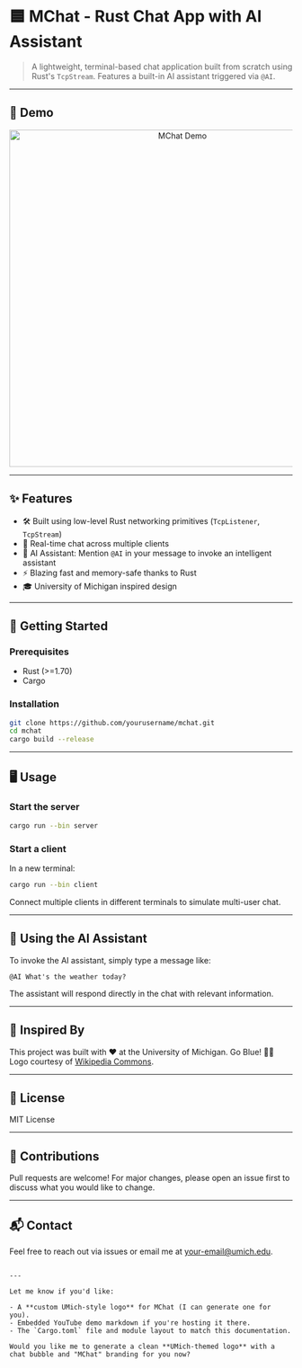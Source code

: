 # 🟦 MChat - Rust Chat App with AI Assistant


> A lightweight, terminal-based chat application built from scratch using Rust's `TcpStream`. Features a built-in AI assistant triggered via `@AI`.

---

## 🎥 Demo


<p align="center">
  <img src="assets/demo.gif" alt="MChat Demo" width="600">
</p>

---

## ✨ Features

- 🛠 Built using low-level Rust networking primitives (`TcpListener`, `TcpStream`)
- 💬 Real-time chat across multiple clients
- 🤖 AI Assistant: Mention `@AI` in your message to invoke an intelligent assistant
- ⚡ Blazing fast and memory-safe thanks to Rust
- 🎓 University of Michigan inspired design

---

## 🚀 Getting Started

### Prerequisites

- Rust (>=1.70)
- Cargo

### Installation

```bash
git clone https://github.com/yourusername/mchat.git
cd mchat
cargo build --release
````

---

## 🖥️ Usage

### Start the server

```bash
cargo run --bin server
```

### Start a client

In a new terminal:

```bash
cargo run --bin client
```

Connect multiple clients in different terminals to simulate multi-user chat.

---

## 🧠 Using the AI Assistant

To invoke the AI assistant, simply type a message like:

```
@AI What's the weather today?
```

The assistant will respond directly in the chat with relevant information.

---

## 🏫 Inspired By

This project was built with ❤️ at the University of Michigan. Go Blue! 💙💛
Logo courtesy of [Wikipedia Commons](https://en.wikipedia.org/wiki/File:Michigan_Wolverines_logo.svg).

---

## 📄 License

MIT License

---

## 🤝 Contributions

Pull requests are welcome! For major changes, please open an issue first to discuss what you would like to change.

---

## 📬 Contact

Feel free to reach out via issues or email me at [your-email@umich.edu](mailto:your-email@umich.edu).

```

---

Let me know if you'd like:

- A **custom UMich-style logo** for MChat (I can generate one for you).
- Embedded YouTube demo markdown if you're hosting it there.
- The `Cargo.toml` file and module layout to match this documentation.

Would you like me to generate a clean **UMich-themed logo** with a chat bubble and "MChat" branding for you now?
```
